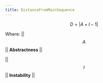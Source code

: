 ```yaml
---
title: DistanceFromMainSequence
---
```

$$
D = | A + I - 1 |
$$

Where:
||
$$
A 
$$ || **Abstractness** ||

||
$$
I
$$ || **Instability** ||
 

